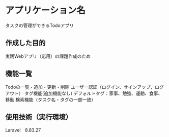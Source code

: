 # アプリケーション名
タスクの管理ができるTodoアプリ

## 作成した目的
実践Webアプリ（応用）の課題作成のため

## 機能一覧
Todoの一覧・追加・更新・削除
ユーザー認証（ログイン、サインアップ、ログアウト）
タグ機能(追加機能なし)
デフォルトタグ：家事、勉強、運動、食事、移動
検索機能（タスク名・タグの一部一致）

## 使用技術（実行環境）
Laravel　8.83.27
